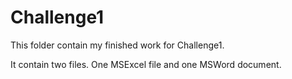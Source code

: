 # Challenge1

This folder contain my finished work for Challenge1.

It contain two files.  One MSExcel file and one MSWord document.
